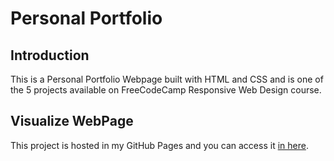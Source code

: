 # Personal Portfolio

## Introduction

This is a Personal Portfolio Webpage built with HTML and CSS and is one of the 5 projects available on FreeCodeCamp Responsive Web Design course.


## Visualize WebPage

This project is hosted in my GitHub Pages and you can access it [in here](https://daniellima0.github.io/personal-portfolio/).
